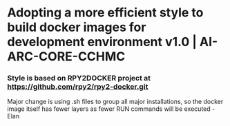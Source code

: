 # Adopting a more efficient style to build docker images for development environment v1.0 | AI-ARC-CORE-CCHMC
### Style is based on RPY2DOCKER project at https://github.com/rpy2/rpy2-docker.git
Major change is using .sh files to group all major installations, so the docker image itself has fewer layers as fewer RUN commands will be executed - Elan
 
